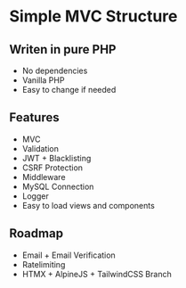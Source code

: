 # Simple MVC Structure

## Writen in pure PHP
- No dependencies
- Vanilla PHP
- Easy to change if needed

## Features
- MVC
- Validation
- JWT + Blacklisting
- CSRF Protection
- Middleware
- MySQL Connection
- Logger
- Easy to load views and components

## Roadmap
- Email + Email Verification
- Ratelimiting
- HTMX + AlpineJS + TailwindCSS Branch
